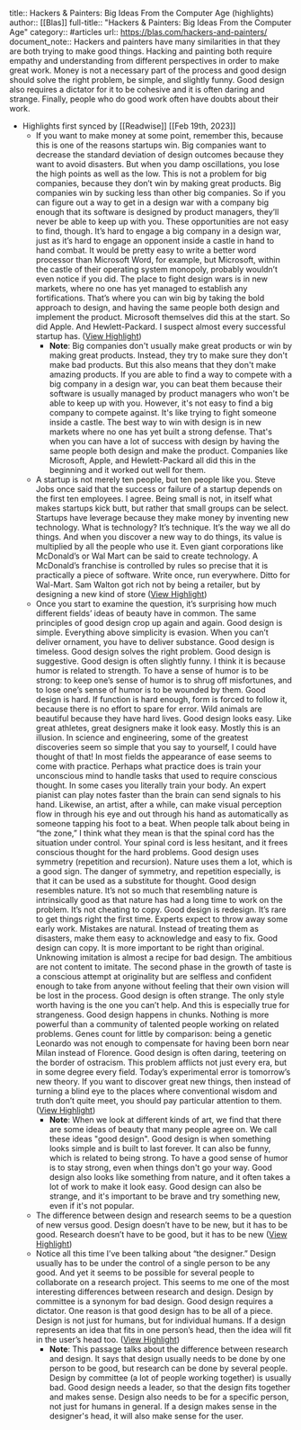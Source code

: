 title:: Hackers & Painters: Big Ideas From the Computer Age (highlights)
author:: [[Blas]]
full-title:: "Hackers & Painters: Big Ideas From the Computer Age"
category:: #articles
url:: https://blas.com/hackers-and-painters/
document_note:: Hackers and painters have many similarities in that they are both trying to make good things. Hacking and painting both require empathy and understanding from different perspectives in order to make great work. Money is not a necessary part of the process and good design should solve the right problem, be simple, and slightly funny. Good design also requires a dictator for it to be cohesive and it is often daring and strange. Finally, people who do good work often have doubts about their work.

- Highlights first synced by [[Readwise]] [[Feb 19th, 2023]]
	- If you want to make money at some point, remember this, because this is one of the reasons startups win. Big companies want to decrease the standard deviation of design outcomes because they want to avoid disasters. But when you damp oscillations, you lose the high points as well as the low. This is not a problem for big companies, because they don’t win by making great products. Big companies win by sucking less than other big companies. So if you can figure out a way to get in a design war with a company big enough that its software is designed by product managers, they’ll never be able to keep up with you. These opportunities are not easy to find, though. It’s hard to engage a big company in a design war, just as it’s hard to engage an opponent inside a castle in hand to hand combat. It would be pretty easy to write a better word processor than Microsoft Word, for example, but Microsoft, within the castle of their operating system monopoly, probably wouldn’t even notice if you did. The place to fight design wars is in new markets, where no one has yet managed to establish any fortifications. That’s where you can win big by taking the bold approach to design, and having the same people both design and implement the product. Microsoft themselves did this at the start. So did Apple. And Hewlett-Packard. I suspect almost every successful startup has. ([View Highlight](https://read.readwise.io/read/01gskb6e4gp7n3p4ypy5s3jh8n))
		- **Note**: Big companies don't usually make great products or win by making great products. Instead, they try to make sure they don't make bad products. But this also means that they don't make amazing products. If you are able to find a way to compete with a big company in a design war, you can beat them because their software is usually managed by product managers who won't be able to keep up with you. However, it's not easy to find a big company to compete against. It's like trying to fight someone inside a castle. The best way to win with design is in new markets where no one has yet built a strong defense. That's when you can have a lot of success with design by having the same people both design and make the product. Companies like Microsoft, Apple, and Hewlett-Packard all did this in the beginning and it worked out well for them.
	- A startup is not merely ten people, but ten people like you. Steve Jobs once said that the success or failure of a startup depends on the first ten employees. I agree. Being small is not, in itself what makes startups kick butt, but rather that small groups can be select. Startups have leverage because they make money by inventing new technology. What is technology? It’s technique. It’s the way we all do things. And when you discover a new way to do things, its value is multiplied by all the people who use it. Even giant corporations like McDonald’s or Wal Mart can be said to create technology. A McDonald’s franchise is controlled by rules so precise that it is practically a piece of software. Write once, run everywhere. Ditto for Wal-Mart. Sam Walton got rich not by being a retailer, but by designing a new kind of store ([View Highlight](https://read.readwise.io/read/01gskb7mt1fth94maafgcjzg2z))
	- Once you start to examine the question, it’s surprising how much different fields’ ideas of beauty have in common. The same principles of good design crop up again and again. Good design is simple. Everything above simplicity is evasion. When you can’t deliver ornament, you have to deliver substance. Good design is timeless. Good design solves the right problem. Good design is suggestive. Good design is often slightly funny. I think it is because humor is related to strength. To have a sense of humor is to be strong: to keep one’s sense of humor is to shrug off misfortunes, and to lose one’s sense of humor is to be wounded by them. Good design is hard. If function is hard enough, form is forced to follow it, because there is no effort to spare for error. Wild animals are beautiful because they have hard lives. Good design looks easy. Like great athletes, great designers make it look easy. Mostly this is an illusion. In science and engineering, some of the greatest discoveries seem so simple that you say to yourself, I could have thought of that! In most fields the appearance of ease seems to come with practice. Perhaps what practice does is train your unconscious mind to handle tasks that used to require conscious thought. In some cases you literally train your body. An expert pianist can play notes faster than the brain can send signals to his hand. Likewise, an artist, after a while, can make visual perception flow in through his eye and out through his hand as automatically as someone tapping his foot to a beat. When people talk about being in “the zone,” I think what they mean is that the spinal cord has the situation under control. Your spinal cord is less hesitant, and it frees conscious thought for the hard problems. Good design uses symmetry (repetition and recursion). Nature uses them a lot, which is a good sign. The danger of symmetry, and repetition especially, is that it can be used as a substitute for thought. Good design resembles nature. It’s not so much that resembling nature is intrinsically good as that nature has had a long time to work on the problem. It’s not cheating to copy. Good design is redesign. It’s rare to get things right the first time. Experts expect to throw away some early work. Mistakes are natural. Instead of treating them as disasters, make them easy to acknowledge and easy to fix. Good design can copy. It is more important to be right than original. Unknowing imitation is almost a recipe for bad design. The ambitious are not content to imitate. The second phase in the growth of taste is a conscious attempt at originality but are selfless and confident enough to take from anyone without feeling that their own vision will be lost in the process. Good design is often strange. The only style worth having is the one you can’t help. And this is especially true for strangeness. Good design happens in chunks. Nothing is more powerful than a community of talented people working on related problems. Genes count for little by comparison: being a genetic Leonardo was not enough to compensate for having been born near Milan instead of Florence. Good design is often daring, teetering on the border of ostracism. This problem afflicts not just every era, but in some degree every field. Today’s experimental error is tomorrow’s new theory. If you want to discover great new things, then instead of turning a blind eye to the places where conventional wisdom and truth don’t quite meet, you should pay particular attention to them. ([View Highlight](https://read.readwise.io/read/01gskb925ka1c9dhyw880ctn03))
		- **Note**: When we look at different kinds of art, we find that there are some ideas of beauty that many people agree on. We call these ideas "good design". Good design is when something looks simple and is built to last forever. It can also be funny, which is related to being strong. To have a good sense of humor is to stay strong, even when things don't go your way. Good design also looks like something from nature, and it often takes a lot of work to make it look easy. Good design can also be strange, and it's important to be brave and try something new, even if it's not popular.
	- The difference between design and research seems to be a question of new versus good. Design doesn’t have to be new, but it has to be good. Research doesn’t have to be good, but it has to be new ([View Highlight](https://read.readwise.io/read/01gskbghwevka4s3t062nqaazs))
	- Notice all this time I’ve been talking about “the designer.” Design usually has to be under the control of a single person to be any good. And yet it seems to be possible for several people to collaborate on a research project. This seems to me one of the most interesting differences between research and design. Design by committee is a synonym for bad design. Good design requires a dictator. One reason is that good design has to be all of a piece. Design is not just for humans, but for individual humans. If a design represents an idea that fits in one person’s head, then the idea will fit in the user’s head too. ([View Highlight](https://read.readwise.io/read/01gskbhthc03fsant6zfehn94h))
		- **Note**: This passage talks about the difference between research and design. It says that design usually needs to be done by one person to be good, but research can be done by several people. Design by committee (a lot of people working together) is usually bad. Good design needs a leader, so that the design fits together and makes sense. Design also needs to be for a specific person, not just for humans in general. If a design makes sense in the designer's head, it will also make sense for the user.